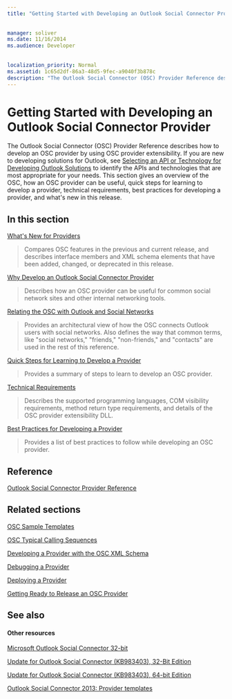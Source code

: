 ```yaml
---
title: "Getting Started with Developing an Outlook Social Connector Provider"
 
 
manager: soliver
ms.date: 11/16/2014
ms.audience: Developer
 
 
localization_priority: Normal
ms.assetid: 1c65d2df-86a3-48d5-9fec-a9040f3b878c
description: "The Outlook Social Connector (OSC) Provider Reference describes how to develop an OSC provider by using OSC provider extensibility. If you are new to developing solutions for Outlook, see Selecting an API or Technology for Developing Outlook Solutions to identify the APIs and technologies that are most appropriate for your needs. This section gives an overview of the OSC, how an OSC provider can be useful, quick steps for learning to develop a provider, technical requirements, best practices for developing a provider, and what's new in this release."
---
```


# Getting Started with Developing an Outlook Social Connector Provider

The Outlook Social Connector (OSC) Provider Reference describes how to develop an OSC provider by using OSC provider extensibility. If you are new to developing solutions for Outlook, see [Selecting an API or Technology for Developing Outlook Solutions](http://msdn.microsoft.com/library/8295da20-e567-4d08-b8e4-5c9b4498edd4%28Office.15%29.aspx) to identify the APIs and technologies that are most appropriate for your needs. This section gives an overview of the OSC, how an OSC provider can be useful, quick steps for learning to develop a provider, technical requirements, best practices for developing a provider, and what's new in this release. 
  
## In this section

[What's New for Providers](what-s-new-for-providers.md)
  
> Compares OSC features in the previous and current release, and describes interface members and XML schema elements that have been added, changed, or deprecated in this release. 
    
[Why Develop an Outlook Social Connector Provider](why-develop-an-outlook-social-connector-provider.md)
  
> Describes how an OSC provider can be useful for common social network sites and other internal networking tools.
    
[Relating the OSC with Outlook and Social Networks](relating-the-osc-with-outlook-and-social-networks.md)
  
> Provides an architectural view of how the OSC connects Outlook users with social networks. Also defines the way that common terms, like "social networks," "friends," "non-friends," and "contacts" are used in the rest of this reference.
    
[Quick Steps for Learning to Develop a Provider](quick-steps-for-learning-to-develop-a-provider.md)
  
> Provides a summary of steps to learn to develop an OSC provider.
    
[Technical Requirements](technical-requirements.md)
  
> Describes the supported programming languages, COM visibility requirements, method return type requirements, and details of the OSC provider extensibility DLL.
    
[Best Practices for Developing a Provider](best-practices-for-developing-a-provider.md)
  
> Provides a list of best practices to follow while developing an OSC provider.
    
## Reference

[Outlook Social Connector Provider Reference](outlook-social-connector-provider-reference-0.md)
  
## Related sections

[OSC Sample Templates](osc-sample-templates.md)
  
[OSC Typical Calling Sequences](osc-typical-calling-sequences.md)
  
[Developing a Provider with the OSC XML Schema](developing-a-provider-with-the-osc-xml-schema.md)
  
[Debugging a Provider](debugging-a-provider.md)
  
[Deploying a Provider](deploying-a-provider.md)
  
[Getting Ready to Release an OSC Provider](getting-ready-to-release-an-osc-provider.md)
  
## See also

#### Other resources

[Microsoft Outlook Social Connector 32-bit](http://www.microsoft.com/downloads/details.aspx?FamilyID=b638cc14-11e5-448a-b5a6-4f553ce81b94)
  
[Update for Outlook Social Connector (KB983403), 32-Bit Edition](http://www.microsoft.com/downloads/details.aspx?FamilyID=9886faca-f1c5-4579-83e2-c872c7abc61a)
  
[Update for Outlook Social Connector (KB983403), 64-bit Edition](http://www.microsoft.com/downloads/details.aspx?FamilyID=72a506a7-8a91-4d56-8b27-bf3b3f58fe9a)
  
[Outlook Social Connector 2013: Provider templates](http://code.msdn.microsoft.com/Outlook-Social-Connector-73fd8d2c)

